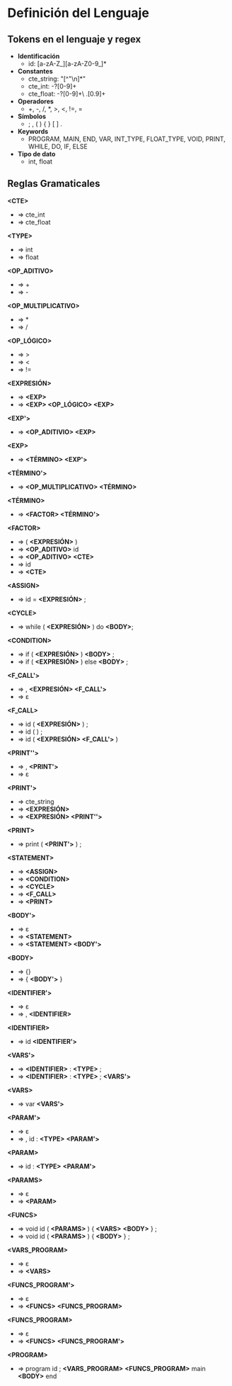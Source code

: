 # Definición del Lenguaje

## Tokens en el lenguaje y regex

- **Identificación**
  - id: [a-zA-Z\_][a-zA-Z0-9_]\*
- **Constantes**
  - cte_string: \"[^\"\n]\*\"
  - cte_int: -?[0-9]+
  - cte_float: -?[0-9]+\ .[0.9]+
- **Operadores**
  - +, -, /, \*, >, <, !=, =
- **Símbolos**
  - ; , ( ) { } [ ] .
- **Keywords**
  - PROGRAM, MAIN, END, VAR, INT_TYPE, FLOAT_TYPE, VOID, PRINT, WHILE, DO, IF, ELSE
- **Tipo de dato**
  - int, float

## Reglas Gramaticales

**<CTE\>**

- => cte_int
- => cte_float

**<TYPE\>**

- => int
- => float

**<OP_ADITIVO>**

- => +
- => -

**<OP_MULTIPLICATIVO>**

- => \*
- => /

**<OP_LÓGICO>**

- => >
- => <
- => !=

**<EXPRESIÓN>**

- => **<EXP\>**
- => **<EXP\> <OP_LÓGICO> <EXP\>**

**<EXP'>**

- => **<OP_ADITIVIO> <EXP\>**

**<EXP\>**

- => **<TÉRMINO> <EXP'>**

**<TÉRMINO'>**

- => **<OP_MULTIPLICATIVO> <TÉRMINO>**

**<TÉRMINO>**

- => **<FACTOR\> <TÉRMINO'>**

**<FACTOR\>**

- => ( **<EXPRESIÓN>** )
- => **<OP_ADITIVO>** id
- => **<OP_ADITIVO> <CTE\>**
- => id
- => **<CTE\>**

**<ASSIGN\>**

- => id = **<EXPRESIÓN>** ;

**<CYCLE\>**

- => while ( **<EXPRESIÓN>** ) do **<BODY\>**;

**<CONDITION\>**

- => if ( **<EXPRESIÓN>** ) **<BODY\>** ;
- => if ( **<EXPRESIÓN>** ) else **<BODY\>** ;

**<F_CALL'>**

- => , **<EXPRESIÓN> <F_CALL'>**
- => ε

**<F_CALL>**

- => id ( **<EXPRESIÓN>** ) ;
- => id ( ) ;
- => id ( **<EXPRESIÓN> <F_CALL'>** )

**<PRINT''>**

- => , **<PRINT'>**
- => ε

**<PRINT'>**

- => cte_string
- => **<EXPRESIÓN>**
- => **<EXPRESIÓN> <PRINT''>**

**<PRINT\>**

- => print ( **<PRINT'>** ) ;

**<STATEMENT\>**

- => **<ASSIGN\>**
- => **<CONDITION\>**
- => **<CYCLE\>**
- => **<F_CALL>**
- => **<PRINT\>**

**<BODY'>**

- => ε
- => **<STATEMENT\>**
- => **<STATEMENT\> <BODY'>**

**<BODY\>**

- => {}
- => { **<BODY'>** }

**<IDENTIFIER'>**

- => ε
- => , **<IDENTIFIER\>**

**<IDENTIFIER\>**

- => id **<IDENTIFIER'>**

**<VARS'>**

- => **<IDENTIFIER\>** : **<TYPE\>** ;
- => **<IDENTIFIER\>** : **<TYPE\>** ; **<VARS'>**

**<VARS\>**

- => var **<VARS'>**

**<PARAM'>**

- => ε
- => , id : **<TYPE\>** **<PARAM'>**

**<PARAM\>**

- => id : **<TYPE\>** **<PARAM'>**

**<PARAMS\>**

- => ε
- => **<PARAM\>**

**<FUNCS\>**

- => void id ( **<PARAMS\>** ) { **<VARS\>** **<BODY\>** } ;
- => void id ( **<PARAMS\>** ) { **<BODY\>** } ;

**<VARS_PROGRAM>**

- => ε
- => **<VARS\>**

**<FUNCS_PROGRAM'>**

- => ε
- => **<FUNCS\>** **<FUNCS_PROGRAM>**

**<FUNCS_PROGRAM>**

- => ε
- => **<FUNCS\>** **<FUNCS_PROGRAM'>**

**<PROGRAM\>**

- => program id ; **<VARS_PROGRAM>** **<FUNCS_PROGRAM>** main **<BODY\>** end
